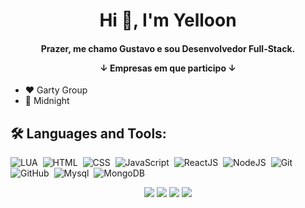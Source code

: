 <h1 align="center">Hi 👋, I'm Yelloon</h1>
<h4 align="center">
  Prazer, me chamo Gustavo e sou Desenvolvedor Full-Stack.

  ↓ Empresas em que participo ↓
</h4>

- ❤ Garty Group
- 💜 Midnight

## 🛠 Languages and Tools:

  ![LUA](https://img.shields.io/badge/-LUA-05122A?style=flat&logo=lua)&nbsp;
  ![HTML](https://img.shields.io/badge/-HTML-05122A?style=flat&logo=HTML5)&nbsp;
  ![CSS](https://img.shields.io/badge/-CSS-05122A?style=flat&logo=CSS3&logoColor=1572B6)&nbsp;
  ![JavaScript](https://img.shields.io/badge/-JavaScript-05122A?style=flat&logo=javascript)&nbsp;
  ![ReactJS](https://img.shields.io/badge/-React-05122A?style=flat&logo=react)&nbsp;
  ![NodeJS](https://img.shields.io/badge/-Node-05122A?style=flat&logo=nodedotjs)&nbsp;
  ![Git](https://img.shields.io/badge/-Git-05122A?style=flat&logo=git)&nbsp;
  ![GitHub](https://img.shields.io/badge/-GitHub-05122A?style=flat&logo=github)&nbsp;
  ![Mysql](https://img.shields.io/badge/-Mysql-05122A?style=flat&logo=mysql)&nbsp;
  ![MongoDB](https://img.shields.io/badge/-MongoDB-05122A?style=flat&logo=mongodb)&nbsp;


<div align="center"> 
  <a href="https://www.youtube.com/@yelloon1681" target="_blank"><img src="https://img.shields.io/badge/YouTube-FF0000?style=for-the-badge&logo=youtube&logoColor=white" target="_blank"></a>
  <a href="https://www.instagram.com/g.soares30/" target="_blank"><img src="https://img.shields.io/badge/-Instagram-%23E4405F?style=for-the-badge&logo=instagram&logoColor=white" target="_blank"></a>
  <a href = "mailto: gustavocosendey.dev@gmail.com"><img src="https://img.shields.io/badge/-Gmail-%23333?style=for-the-badge&logo=gmail&logoColor=white" target="_blank"></a>
  <a href="https://www.linkedin.com/in/gustavo-cosendey" target="_blank"><img src="https://img.shields.io/badge/-LinkedIn-%230077B5?style=for-the-badge&logo=linkedin&logoColor=white" target="_blank"></a> 
</div>
